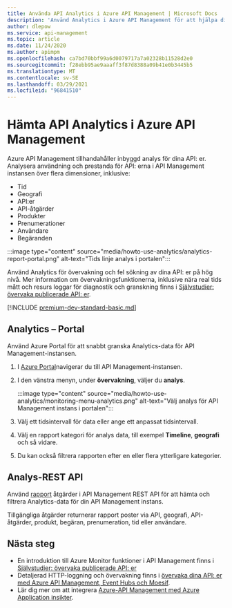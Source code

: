 ```yaml
---
title: Använda API Analytics i Azure API Management | Microsoft Docs
description: 'Använd Analytics i Azure API Management för att hjälpa dig att förstå och kategorisera användningen av dina API: er och API-prestanda.'
author: dlepow
ms.service: api-management
ms.topic: article
ms.date: 11/24/2020
ms.author: apimpm
ms.openlocfilehash: ca7bd70bbf99a6d0079717a7a02328b11528d2e0
ms.sourcegitcommit: f28ebb95ae9aaaff3f87d8388a09b41e0b3445b5
ms.translationtype: MT
ms.contentlocale: sv-SE
ms.lasthandoff: 03/29/2021
ms.locfileid: "96841510"
---
```

# <a name="get-api-analytics-in-azure-api-management"></a>Hämta API Analytics i Azure API Management

Azure API Management tillhandahåller inbyggd analys för dina API: er. Analysera användning och prestanda för API: erna i API Management instansen över flera dimensioner, inklusive:

* Tid
* Geografi
* API:er
* API-åtgärder
* Produkter
* Prenumerationer
* Användare
* Begäranden

:::image type="content" source="media/howto-use-analytics/analytics-report-portal.png" alt-text="Tids linje analys i portalen":::

Använd Analytics för övervakning och fel sökning av dina API: er på hög nivå. Mer information om övervakningsfunktionerna, inklusive nära real tids mått och resurs loggar för diagnostik och granskning finns i [Självstudier: övervaka publicerade API: er](api-management-howto-use-azure-monitor.md).

[!INCLUDE [premium-dev-standard-basic.md](../../includes/api-management-availability-premium-dev-standard-basic.md)]

## <a name="analytics---portal"></a>Analytics – Portal

Använd Azure Portal för att snabbt granska Analytics-data för API Management-instansen.

1. I [Azure Portal](https://portal.azure.com)navigerar du till API Management-instansen. 
1. I den vänstra menyn, under **övervakning**, väljer du **analys**.

    :::image type="content" source="media/howto-use-analytics/monitoring-menu-analytics.png" alt-text="Välj analys för API Management instans i portalen":::  
1. Välj ett tidsintervall för data eller ange ett anpassat tidsintervall.
1. Välj en rapport kategori för analys data, till exempel **Timeline**, **geografi** och så vidare.
1. Du kan också filtrera rapporten efter en eller flera ytterligare kategorier.

## <a name="analytics---rest-api"></a>Analys-REST API

Använd [rapport](/rest/api/apimanagement/2019-12-01/reports) åtgärder i API Management REST API för att hämta och filtrera Analytics-data för din API Management instans.

Tillgängliga åtgärder returnerar rapport poster via API, geografi, API-åtgärder, produkt, begäran, prenumeration, tid eller användare.

## <a name="next-steps"></a>Nästa steg

* En introduktion till Azure Monitor funktioner i API Management finns i [Självstudier: övervaka publicerade API: er](api-management-howto-use-azure-monitor.md)
* Detaljerad HTTP-loggning och övervakning finns i [övervaka dina API: er med Azure API Management, Event Hubs och Moesif](api-management-log-to-eventhub-sample.md).
* Lär dig mer om att integrera [Azure-API Management med Azure Application insikter](api-management-howto-app-insights.md).
